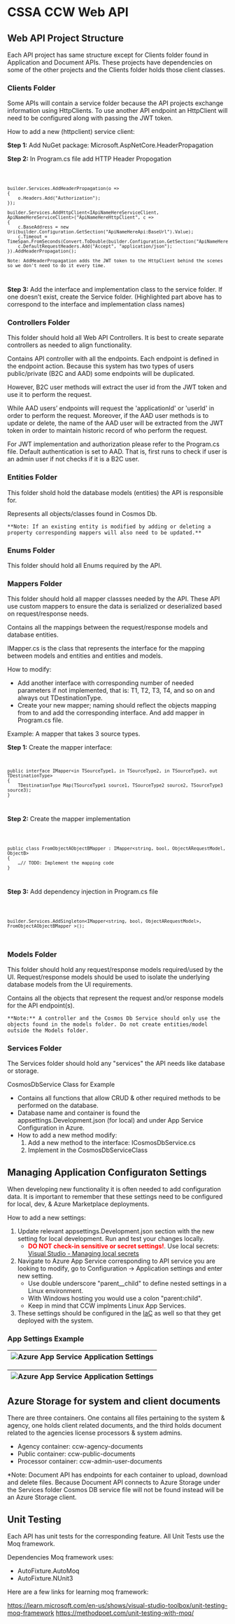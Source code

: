 # CSSA CCW Web API

## Web API Project Structure

Each API project has same structure except for Clients folder found in Application and Document APIs. These projects have dependencies on some of the other projects and the Clients folder holds those client classes.

### Clients Folder

Some APIs will contain a service folder because the API projects exchange information using HttpClients. To use another API endpoint an HttpClient will need to be configured along with passing the JWT token.

How to add a new (httpclient) service client:

**Step 1:** Add NuGet package: Microsoft.AspNetCore.HeaderPropagation

**Step 2:** In Program.cs file add HTTP Header Propogation

<code>

    builder.Services.AddHeaderPropagation(o =>
    {
        o.Headers.Add("Authorization");
    });

    builder.Services.AddHttpClient<IApiNameHereServiceClient, ApiNameHereServiceClient>("ApiNameHereHttpClient", c =>
    {
        c.BaseAddress = new Uri(builder.Configuration.GetSection("ApiNameHereApi:BaseUrl").Value);
        c.Timeout = TimeSpan.FromSeconds(Convert.ToDouble(builder.Configuration.GetSection("ApiNameHereApi:Timeout").Value));
        c.DefaultRequestHeaders.Add("Accept", "application/json");
    }).AddHeaderPropagation();
    
    Note: AddHeaderPropagation adds the JWT token to the HttpClient behind the scenes so we don't need to do it every time.
</code>

**Step 3:** Add the interface and implementation class to the service folder. If one doesn’t exist, create the Service folder. (Highlighted part above has to correspond to the interface and implementation class names)

### Controllers Folder

This folder should hold all Web API Controllers. It is best to create separate controllers as needed to align functionality.

Contains API controller with all the endpoints. Each endpoint is defined in the endpoint action. Because this system has two types of users public/private (B2C and AAD) some endpoints will be duplicated.

However, B2C user methods will extract the user id from the JWT token and use it to perform the request.

While AAD users’ endpoints will request the 'applicationId' or 'userId' in order to perform the request. Moreover, if the AAD user methods is to update or delete, the name of the AAD user will be extracted from the JWT token in order to maintain historic record of who perform the request.

For JWT implementation and authorization please refer to the Program.cs file. Default authentication is set to AAD. That is, first runs to check if user is an admin user if not checks if it is a B2C user.

### Entities Folder

This folder shold hold the database models (entities) the API is responsible for.

Represents all objects/classes found in Cosmos Db.

    **Note: If an existing entity is modified by adding or deleting a property corresponding mappers will also need to be updated.**

### Enums Folder

This folder should hold all Enums required by the API.

### Mappers Folder

This folder should hold all mapper classses needed by the API. These API use custom mappers to ensure the data is serialized or deserialized based on request/response needs.

Contains all the mappings between the request/response models and database entities.

IMapper.cs is the class that represents the interface for the mapping between models and entities and entities and models.

How to modify:

- Add another interface with corresponding number of needed parameters if not implemented, that is: T1, T2, T3, T4, and so on and always out TDestinationType.
- Create your new mapper; naming should reflect the objects mapping from to and add the corresponding interface. And add mapper in Program.cs file.

Example: A mapper that takes 3 source types.

**Step 1:** Create the mapper interface:
<code>

    public interface IMapper<in TSourceType1, in TSourceType2, in TSourceType3, out TDestinationType>
    {
        TDestinationType Map(TSourceType1 source1, TSourceType2 source2, TSourceType3 source3);
    }
</code>

**Step 2:** Create the mapper implementation

<code>

    public class FromObjectAObjectBMapper : IMapper<string, bool, ObjectARequestModel, ObjectB>
    {
        …// TODO: Implement the mapping code
    }
</code>

**Step 3:** Add dependency injection in Program.cs file

<code>

    builder.Services.AddSingleton<IMapper<string, bool, ObjectARequestModel>, FromObjectAObjectBMapper >();
</code>

### Models Folder

This folder should hold any request/response models required/used by the UI. Request/response models should be used to isolate the underlying database models from the UI requirements.

Contains all the objects that represent the request and/or response models for the API endpoint(s).

    **Note:** A controller and the Cosmos Db Service should only use the objects found in the models folder. Do not create entities/model outside the Models folder.

### Services Folder

The Services folder should hold any "services" the API needs like database or storage.

CosmosDbService Class for Example

- Contains all functions that allow CRUD & other required methods to be performed on the database.
- Database name and container is found the appsettings.Development.json (for local) and under App Service Configuration in Azure.
- How to add a new method modify:
    1. Add a new method to the interface: ICosmosDbService.cs
    2. Implement in the CosmosDbServiceClass

## Managing Application Configuraton Settings

When developing new functionality it is often needed to add configuration data. It is important to remember that these settings need to be configured for local, dev, & Azure Marketplace deployments.

How to add a new settings:

1. Update relevant appsettings.Development.json section with the new setting for local development. Run and test your changes locally.
    - **<span style="color:red">DO NOT check-in sensitive or secret settings!**</span>. Use local secrets: [Visual Studio - Managing local secrets](https://learn.microsoft.com/en-us/aspnet/core/security/app-secrets?view=aspnetcore-7.0&tabs=windows)
2. Navigate to Azure App Service corresponding to API service you are looking to modify, go to Configuration -> Application settings and enter new setting.
    - Use double underscore "parent__child" to define nested settings in a Linux environment.
    - With Windows hosting you would use a colon "parent:child".
    - Keep in mind that CCW implments Linux App Services.
3. These settings should be configured in the [IaC](../../Deployment/IaC) as well so that they get deployed with the system.

### App Settings Example

|![Azure App Service Application Settings](../images/CSSA-CCW-WebAPI-App-Settings.png)|
|---|

|![Azure App Service Application Settings](../images/CSSA-CCW-WebAPI-App-Settings-DU.png)|
|---|

## Azure Storage for system and client documents

There are three containers. One contains all files pertaining to the system & agency, one holds client related documents, and the third holds document related to the agencies license processors & system admins.

- Agency container: ccw-agency-documents
- Public container: ccw-public-documents
- Processor container: ccw-admin-user-documents

*Note: Document API has endpoints for each container to upload, download and delete files. Because Document API connects to Azure Storage under the Services folder Cosmos DB service file will not be found instead will be an Azure Storage client.

## Unit Testing

Each API has unit tests for the corresponding feature. All Unit Tests use the Moq framework.

Dependencies Moq framework uses:

- AutoFixture.AutoMoq
- AutoFixture.NUnit3

Here are a few links for learning moq framework:

https://learn.microsoft.com/en-us/shows/visual-studio-toolbox/unit-testing-moq-framework
https://methodpoet.com/unit-testing-with-moq/

